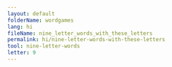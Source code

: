 ```yaml
---
layout: default
folderName: wordgames
lang: hi
fileName: nine_letter_words_with_these_letters
permalink: hi/nine-letter-words-with-these-letters
tool: nine-letter-words
letter: 9
---
```

